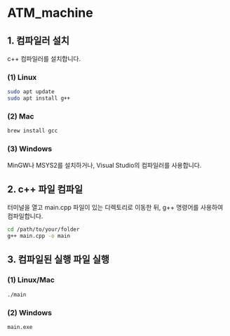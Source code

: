 # ATM_machine

## 1. 컴파일러 설치

c++ 컴파일러를 설치합니다.

### (1) Linux

```bash
sudo apt update
sudo apt install g++
```

### (2) Mac

```bash
brew install gcc
```

### (3) Windows

MinGW나 MSYS2를 설치하거나, Visual Studio의 컴파일러를 사용합니다.

## 2. c++ 파일 컴파일

터미널을 열고 main.cpp 파일이 있는 디렉토리로 이동한 뒤, g++ 명령어를 사용하여 컴파일합니다.

```bash
cd /path/to/your/folder
g++ main.cpp -o main
```

## 3. 컴파일된 실행 파일 실행

### (1) Linux/Mac

```bash
./main
```

### (2) Windows

```bash
main.exe
```


